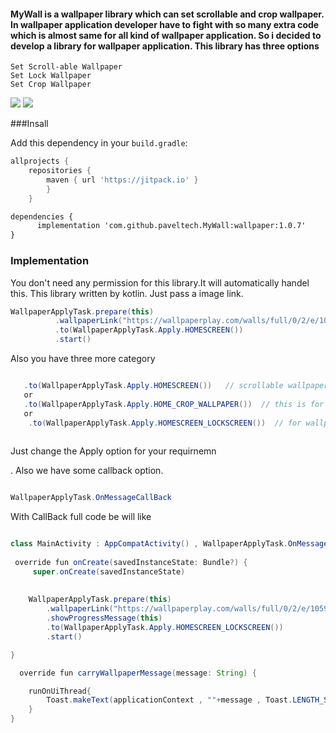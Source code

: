 #### MyWall is a wallpaper library which can set scrollable and crop wallpaper. In wallpaper application developer have to fight with so many extra code which is almost same for all kind of wallpaper application. So i decided to develop a library for wallpaper application. This library has three options

    Set Scroll-able Wallpaper
    Set Lock Wallpaper
    Set Crop Wallpaper

![](2.gif) ![](1.gif)

###Insall

Add this dependency in your `build.gradle`: 

```groovy
allprojects {
	repositories {
		maven { url 'https://jitpack.io' }
		}
	}
```
```xml
dependencies {
      implementation 'com.github.paveltech.MyWall:wallpaper:1.0.7'
}
```
### Implementation

<p> You don't need any permission for this library.It will automatically handel this. This library written by kotlin. Just pass a image link. </P>
    
 ```java
 WallpaperApplyTask.prepare(this)
           .wallpaperLink("https://wallpaperplay.com/walls/full/0/2/e/105979.jpg")
           .to(WallpaperApplyTask.Apply.HOMESCREEN())
           .start()
```
<p> Also you have three more category</p>

```java

   .to(WallpaperApplyTask.Apply.HOMESCREEN())   // scrollable wallpaper 
   or
   .to(WallpaperApplyTask.Apply.HOME_CROP_WALLPAPER())  // this is for crop wallpaper
   or
    .to(WallpaperApplyTask.Apply.HOMESCREEN_LOCKSCREEN())  // for wallpaper and lock screen both
		
```		

<p> Just change the Apply option for your requirnemn</p>. Also we have some callback option. 

```java

WallpaperApplyTask.OnMessageCallBack

```

<p> With CallBack full code be will like</p>

```java

class MainActivity : AppCompatActivity() , WallpaperApplyTask.OnMessageCallBack{
 
 override fun onCreate(savedInstanceState: Bundle?) {
     super.onCreate(savedInstanceState)
    
    
    WallpaperApplyTask.prepare(this)
        .wallpaperLink("https://wallpaperplay.com/walls/full/0/2/e/105979.jpg")
        .showProgressMessage(this)
        .to(WallpaperApplyTask.Apply.HOMESCREEN_LOCKSCREEN())
        .start()

}

  override fun carryWallpaperMessage(message: String) {

    runOnUiThread{
        Toast.makeText(applicationContext , ""+message , Toast.LENGTH_SHORT ).show()
    }
}

```
